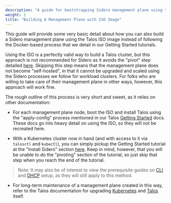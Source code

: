 ```yaml
---
description: "A guide for bootstrapping Sidero management plane using the ISO image"
weight: 1
title: "Building A Management Plane with ISO Image"
---
```


This guide will provide some very basic detail about how you can also build a Sidero management plane using the Talos ISO image instead of following the Docker-based process that we detail in our Getting Started tutorials.

Using the ISO is a perfectly valid way to build a Talos cluster, but this approach is not recommended for Sidero as it avoids the "pivot" step detailed [here](../../getting-started/pivot).
Skipping this step means that the management plane does not become "self-hosted", in that it cannot be upgraded and scaled using the Sidero processes we follow for workload clusters.
For folks who are willing to take care of their management plane in other ways, however, this approach will work fine.

The rough outline of this process is very short and sweet, as it relies on other documentation:

- For each management plane node, boot the ISO and install Talos using the "apply-config" process mentioned in our Talos [Getting Started](https://www.talos.dev/docs/v0.13/introduction/getting-started/) docs.
  These docs go into heavy detail on using the ISO, so they will not be recreated here.

- With a Kubernetes cluster now in hand (and with access to it via `talosctl` and `kubectl`), you can simply pickup the Getting Started tutorial at the "Install Sidero" section [here](../../getting-started/install-clusterapi).
  Keep in mind, however, that you will be unable to do the "pivoting" section of the tutorial, so just skip that step when you reach the end of the tutorial.

> Note: It may also be of interest to view the prerequisite guides on [CLI](../../getting-started/prereq-cli-tools) and [DHCP](../../getting-started/prereq-dhcp) setup, as they will still apply to this method.

- For long-term maintenance of a management plane created in this way, refer to the Talos documentation for upgrading [Kubernetes](https://www.talos.dev/docs/v0.13/guides/upgrading-kubernetes/) and [Talos](https://www.talos.dev/docs/v0.13/guides/upgrading-talos/) itself.
